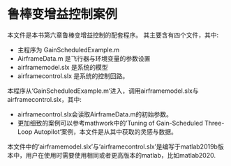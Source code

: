 # 鲁棒变增益控制案例
本文件是本书第六章鲁棒变增益控制的配套程序。
其主要含有四个文件，其中:
- 主程序为 GainScheduledExample.m 
-  AirframeData.m  是飞行器与环境变量的参数设置
-  airframemodel.slx  是系统的模型
- airframecontrol.slx 是系统的控制回路。

本程序从‘GainScheduledExample.m‘进入，调用airframemodel.slx与airframecontrol.slx，其中:
- airframecontrol.slx会读取AirframeData.m的初始参数。
- 更加细致的案例可以参考mathwork中的’Tuning of Gain-Scheduled Three-Loop Autopilot‘案例，本文件是从其中获取的灵感与数据。

本文件中的‘airframemodel.slx’与‘airframecontrol.slx’是编写于matlab2019b版本中，用户在使用时需要使用相同或者更高版本的matlab，比如matlab2020.

